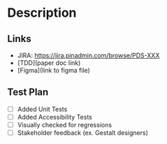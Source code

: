 # Description

<!--
What is the purpose of this PR?

* Have you [formatted the PR title](https://github.com/pinterest/gestalt/#releasing)? `ComponentName: Description`
-->

## Links

- JIRA: https://jira.pinadmin.com/browse/PDS-XXX
- [TDD](paper doc link)
- [Figma](link to figma file)

## Test Plan

- [ ] Added Unit Tests
- [ ] Added Accessibility Tests
- [ ] Visually checked for regressions
- [ ] Stakeholder feedback (ex. Gestalt designers)
